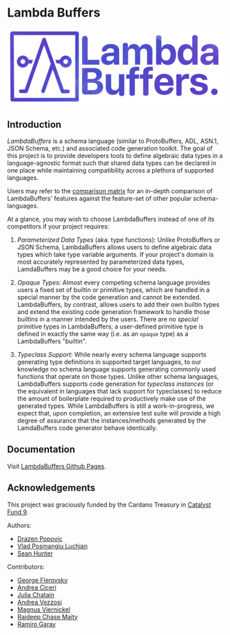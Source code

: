 # Lambda Buffers

![LambdaBuffers banner](docs/images/lambda-buffers-banner.png)

## Introduction

_LambdaBuffers_ is a schema language (similar to ProtoBuffers, ADL, ASN.1, JSON
Schema, etc.) and associated code generation toolkit. The goal of this project
is to provide developers tools to define algebraic data types in a
language-agnostic format such that shared data types can be declared in one
place while maintaining compatibility across a plethora of supported languages.

Users may refer to the [comparison matrix](./docs/comparison-matrix.md) for an
in-depth comparison of LambdaBuffers' features against the feature-set of other
popular schema-languages.

At a glance, you may wish to choose LambdaBuffers instead of one of its
competitors if your project requires:

 1. _Parameterized Data Types_ (aka. type functions): Unlike ProtoBuffers or
    JSON Schema, LambdaBuffers allows users to define algebraic data types which
    take type variable arguments. If your project's domain is most accurately
    represented by parameterized data types, LamdaBuffers may be a good choice
    for your needs.

 2. _Opaque Types_: Almost every competing schema language provides users a
    fixed set of builtin or primitive types, which are handled in a special
    manner by the code generation and cannot be extended. LambdaBuffers, by
    contrast, allows users to add their own builtin types and extend the
    existing code generation framework to handle those builtins in a manner
    intended by the users. There are no _special_ primitive types in
    LambdaBuffers; a user-defined primitive type is defined in exactly the same
    way (i.e. as an `opaque` type) as a LambdaBuffers "builtin".

 3. _Typeclass Support_: While nearly every schema language supports generating
    type definitions in supported target languages, to our knowledge no schema
    language supports generating commonly used functions that operate on those
    types. Unlike other schema languages, LambdaBuffers supports code generation
    for _typeclass instances_ (or the equivalent in languages that lack support
    for typeclasses) to reduce the amount of boilerplate required to
    productively make use of the generated types. While LambdaBuffers is still a
    work-in-progress, we expect that, upon completion, an extensive test suite
    will provide a high degree of assurance that the instances/methods generated
    by the LamdaBuffers code generator behave identically.

## Documentation

Visit [LambdaBuffers Github Pages](https://mlabs-haskell.github.io/lambda-buffers).

## Acknowledgements

This project was graciously funded by the Cardano Treasury in [Catalyst Fund 9](https://cardano.ideascale.com/c/idea/421376).

Authors:

- [Drazen Popovic](https://github.com/bladyjoker)
- [Vlad Posmangiu Luchian](https://github.com/cstml)
- [Sean Hunter](https://github.com/gnumonik)

Contributors:

- [George Flerovsky](https://github.com/GeorgeFlerovsky)
- [Andrea Ciceri](https://github.com/aciceri)
- [Julia Chatain](https://juliachatain.com)
- [Andrea Vezzosi](https://github.com/saizan)
- [Magnus Viernickel](https://github.com/MangoIV)
- [Rajdeep Chase Maity](https://github.com/TotallyNotChase)
- [Ramiro Garay](https://github.com/rmgaray)
